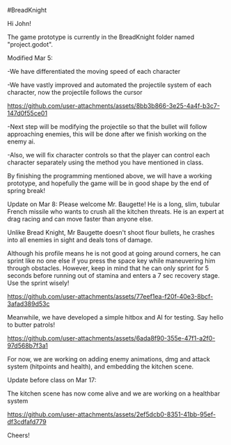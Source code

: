 #BreadKnight
 
Hi John!

The game prototype is currently in the BreadKnight folder named "project.godot".

Modified Mar 5:

-We have differentiated the moving speed of each character

-We have vastly improved and automated the projectile system of each character, now the projectile follows the cursor

https://github.com/user-attachments/assets/8bb3b866-3e25-4a4f-b3c7-147d0f55ce01

-Next step will be modifying the projectile so that the bullet will follow approaching enemies, this will be done after we finish working on the enemy ai.

-Also, we will fix character controls so that the player can control each character separately using the method you have mentioned in class. 

By finishing the programming mentioned above, we will have a working prototype, and hopefully the game will be in good shape by the end of spring break!

Update on Mar 8: Please welcome Mr. Baugette! He is a long, slim, tubular French missile who wants to crush all the kitchen threats. He is an expert at drag racing and can move faster than anyone else.

Unlike Bread Knight, Mr Baugette doesn't shoot flour bullets, he crashes into all enemies in sight and deals tons of damage.

Although his profile means he is not good at going around corners, he can sprint like no one else if you press the space key while maneuvering him through obstacles. However, keep in mind that he can only sprint for 5 seconds before running out of stamina and enters a 7 sec recovery stage. Use the sprint wisely! 

https://github.com/user-attachments/assets/77eef1ea-f20f-40e3-8bcf-3afad389d53c

Meanwhile, we have developed a simple hitbox and AI for testing. Say hello to butter patrols!

https://github.com/user-attachments/assets/6ada8f90-355e-47f1-a2f0-97d568b7f3a1

For now, we are working on adding enemy animations, dmg and attack system (hitpoints and health), and embedding the kitchen scene.

Update before class on Mar 17:

The kitchen scene has now come alive and we are working on a healthbar system

https://github.com/user-attachments/assets/2ef5dcb0-8351-41bb-95ef-df3cdfafd779

Cheers!
